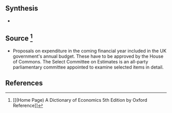 ## Synthesis
- 
## Source [^1]
- Proposals on expenditure in the coming financial year included in the UK government's annual budget. These have to be approved by the House of Commons. The Select Committee on Estimates is an all-party parliamentary committee appointed to examine selected items in detail.
## References

[^1]: [[(Home Page) A Dictionary of Economics 5th Edition by Oxford Reference]]